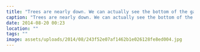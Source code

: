 ```yaml
---
title: "Trees are nearly down. We can actually see the bottom of the garden. Time to buy an axe for the wood burner!"
caption: "Trees are nearly down. We can actually see the bottom of the garden. Time to buy an axe for the wood burner!"
date: 2014-08-20 00:23
location: ""
tags: ""
image: assets/uploads/2014/08/243f52e07af1462b1e026128fe8ed004.jpg
---
```

